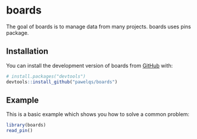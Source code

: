
# boards

<!-- badges: start -->
<!-- badges: end -->

The goal of boards is to manage data from many projects. boards uses pins package.

## Installation

You can install the development version of boards from [GitHub](https://github.com/) with:

``` r
# install.packages("devtools")
devtools::install_github("pawelqs/boards")
```

## Example

This is a basic example which shows you how to solve a common problem:

``` r
library(boards)
read_pin()
```

